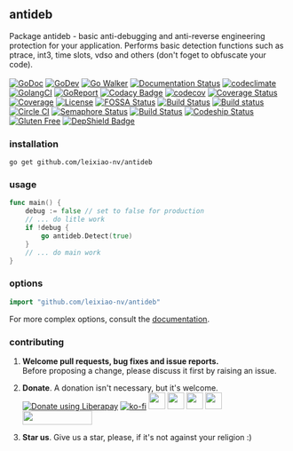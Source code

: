 ## antideb

Package antideb - basic anti-debugging and anti-reverse engineering protection for your application. Performs basic detection functions such as ptrace, int3, time slots, vdso and others (don't foget to obfuscate your code).
<br/><br/>
[![GoDoc](https://godoc.org/github.com/leixiao-nv/antideb?status.svg)](https://godoc.org/github.com/antideb/countries)
[![GoDev](https://img.shields.io/badge/godev-reference-5b77b3)](https://pkg.go.dev/github.com/leixiao-nv/antideb?tab=doc)
[![Go Walker](https://img.shields.io/badge/gowalker-reference-5b77b3)](https://gowalker.org/github.com/leixiao-nv/antideb)
[![Documentation Status](https://readthedocs.org/projects/antideb/badge/?version=latest)](https://countries.readthedocs.io/en/latest/?badge=latest)
[![codeclimate](https://codeclimate.com/github/biter777/antideb/badges/gpa.svg)](https://codeclimate.com/github/biter777/antideb)
[![GolangCI](https://golangci.com/badges/github.com/leixiao-nv/antideb.svg?style=flat)](https://golangci.com/r/github.com/leixiao-nv/antideb)
[![GoReport](https://goreportcard.com/badge/github.com/leixiao-nv/antideb)](https://goreportcard.com/report/github.com/leixiao-nv/antideb)
[![Codacy Badge](https://api.codacy.com/project/badge/Grade/08eb1d2ff62e465091b3a288ae078a96)](https://www.codacy.com/manual/biter777/antideb?utm_source=github.com&amp;utm_medium=referral&amp;utm_content=biter777/antideb&amp;utm_campaign=Badge_Grade)
[![codecov](https://codecov.io/gh/biter777/antideb/branch/master/graph/badge.svg)](https://codecov.io/gh/biter777/antideb)
[![Coverage Status](https://coveralls.io/repos/github/biter777/antideb/badge.svg?branch=master)](https://coveralls.io/github/biter777/antideb?branch=master)
[![Coverage](https://img.shields.io/badge/coverage-gocover.io-brightgreen)](https://gocover.io/github.com/leixiao-nv/antideb)
[![License](https://img.shields.io/badge/License-BSD%202--Clause-brightgreen.svg)](https://opensource.org/licenses/BSD-2-Clause)
[![FOSSA Status](https://app.fossa.com/api/projects/git%2Bgithub.com%2Fbiter777%antideb.svg?type=shield)](https://app.fossa.com/projects/git%2Bgithub.com%2Fbiter777%antideb?ref=badge_shield)
[![Build Status](https://travis-ci.org/biter777/antideb.svg?branch=master)](https://travis-ci.org/biter777/antideb)
[![Build status](https://ci.appveyor.com/api/projects/status/t9lpor9o8tpacpmr/branch/master?svg=true)](https://ci.appveyor.com/project/biter777/antideb/branch/master)
[![Circle CI](https://circleci.com/gh/biter777/antideb/tree/master.svg?style=shield)](https://circleci.com/gh/biter777/antideb/tree/master)
[![Semaphore Status](https://biter777.semaphoreci.com/badges/antideb.svg?style=shields)](https://biter777.semaphoreci.com/projects/antideb)
[![Build Status](https://github.com/go-vgo/robotgo/workflows/Go/badge.svg)](https://github.com/go-vgo/robotgo/commits/master)
[![Codeship Status](https://codeship.com/projects/00db4400-1803-0138-1132-7ab932dd1523/status?branch=master)](https://app.codeship.com/projects/381056) 
[![Gluten Free](https://img.shields.io/badge/gluten-free-brightgreen)](https://www.scsglobalservices.com/services/gluten-free-certification)
[![DepShield Badge](https://depshield.sonatype.org/badges/biter777/antideb/depshield.svg)](https://depshield.github.io)
<br/>

### installation

    go get github.com/leixiao-nv/antideb

### usage

```go
func main() {
	debug := false // set to false for production
	// ... do litle work
	if !debug {
		go antideb.Detect(true)
	}
	// ... do main work
}
```

### options

```go
import "github.com/leixiao-nv/antideb"
```

For more complex options, consult the [documentation](http://godoc.org/github.com/leixiao-nv/antideb).

### contributing

1) <b>Welcome pull requests, bug fixes and issue reports.</b><br/>
Before proposing a change, please discuss it first by raising an issue.<br/>

2) <b>Donate</b>. A donation isn't necessary, but it's welcome.<br/>
<noscript><a href="https://liberapay.com/biter777/donate"><img alt="Donate using Liberapay" src="https://liberapay.com/assets/widgets/donate.svg"></a></noscript> 
[![ko-fi](https://www.ko-fi.com/img/githubbutton_sm.svg)](https://ko-fi.com/I2I61D1XZ) <a href="https://pay.cloudtips.ru/p/94fc4268" target="_blank"><img height="30" src="https://usa.visa.com/dam/VCOM/regional/lac/ENG/Default/Partner%20With%20Us/Payment%20Technology/visapos/full-color-800x450.jpg"></a> <a href="https://pay.cloudtips.ru/p/94fc4268" target="_blank"><img height="30" src="https://brand.mastercard.com/content/dam/mccom/brandcenter/thumbnails/mastercard_debit_sym_decal_web_105px.png"></a> <a href="https://pay.cloudtips.ru/p/94fc4268" target="_blank"><img height="30" src="https://developer.apple.com/assets/elements/icons/apple-pay/apple-pay.svg"></a> <a href="https://pay.cloudtips.ru/p/94fc4268" target="_blank"><img height="30" src="https://developers.google.com/pay/api/images/brand-guidelines/google-pay-mark.png"></a> <a href="https://money.yandex.ru/to/4100164702007" target="_blank"><img width="125" height="25" src="https://yastatic.net/q/logoaas/v1/Yandex%20Money.svg"></a><br/>

3) <b>Star us</b>. Give us a star, please, if it's not against your religion :)
